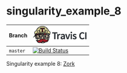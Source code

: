 # singularity_example_8

Branch|[![Travis CI logo](pics/TravisCI.png)](https://travis-ci.org)
---|---
`master`|[![Build Status](https://travis-ci.org/richelbilderbeek/singularity_example_8.svg?branch=master)](https://travis-ci.org/richelbilderbeek/singularity_example_8)

Singularity example 8: [Zork](https://github.com/richelbilderbeek/Zork)
